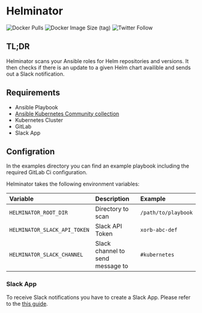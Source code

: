 # Helminator

![Docker Pulls](https://img.shields.io/docker/pulls/containeroo/helminator?style=flat-square)
![Docker Image Size (tag)](https://img.shields.io/docker/image-size/containeroo/helminator/latest?style=flat-square)
![Twitter Follow](https://img.shields.io/twitter/follow/containeroo?style=social)

## TL;DR

Helminator scans your Ansible roles for Helm repositories and versions.
It then checks if there is an update to a given Helm chart availible and sends out a Slack notification.

## Requirements

- Ansible Playbook
- [Ansible Kubernetes Community collection](https://github.com/ansible-collections/community.kubernetes)
- Kubernetes Cluster
- GitLab
- Slack App

## Configration

In the examples directory you can find an example playbook including the required GitLab Ci configuration.

Helminator takes the following environment variables:

|Variable|Description|Example|
|:--------|:-----------|:-------|
|`HELMINATOR_ROOT_DIR`|Directory to scan|`/path/to/playbook`|
|`HELMINATOR_SLACK_API_TOKEN`|Slack API Token|`xorb-abc-def`|
|`HELMINATOR_SLACK_CHANNEL`|Slack channel to send message to|`#kubernetes`|

### Slack App

To receive Slack notifications you have to create a Slack App. Please refer to the [this guide](https://github.com/slackapi/python-slackclient/blob/master/tutorial/01-creating-the-slack-app.md).

